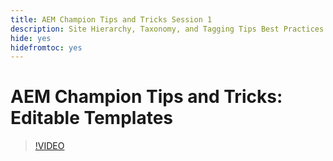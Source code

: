 ```yaml
---
title: AEM Champion Tips and Tricks Session 1
description: Site Hierarchy, Taxonomy, and Tagging Tips Best Practices
hide: yes
hidefromtoc: yes
---
```


# AEM Champion Tips and Tricks: Editable Templates

>[!VIDEO](https://video.tv.adobe.com/v/3409424)

